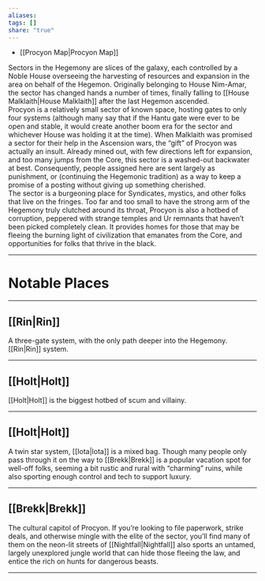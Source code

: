 ```yaml
---
aliases: 
tags: []
share: "true"
---
```


- [[Procyon Map|Procyon Map]]


Sectors in the Hegemony are slices of the galaxy, each controlled by a Noble House overseeing the harvesting of resources and expansion in the area on behalf of the Hegemon. Originally belonging to House Nim-Amar, the sector has changed hands a number of times, finally falling to [[House Malklaith|House Malklaith]] after the last Hegemon ascended.  
Procyon is a relatively small sector of known space, hosting gates to only four systems (although many say that if the Hantu gate were ever to be open and stable, it would create another boom era for the sector and whichever House was holding it at the time). When Malklaith was promised a sector for their help in the Ascension wars, the “gift” of Procyon was actually an insult. Already mined out, with few directions left for expansion, and too many jumps from the Core, this sector is a washed-out backwater at best. Consequently, people assigned here are sent largely as punishment, or (continuing the Hegemonic tradition) as a way to keep a promise of a posting without giving up something cherished.  
The sector is a burgeoning place for Syndicates, mystics, and other folks that live on the fringes. Too far and too small to have the strong arm of the Hegemony truly clutched around its throat, Procyon is also a hotbed of corruption, peppered with strange temples and Ur remnants that haven’t been picked completely clean. It provides homes for those that may be fleeing the burning light of civilization that emanates from the Core, and opportunities for folks that thrive in the black.

---

# Notable Places

---

## [[Rin|Rin]]

A three-gate system, with the only path deeper into the Hegemony. [[Rin|Rin]] system.

---

## [[Holt|Holt]]

[[Holt|Holt]] is the biggest hotbed of scum and villainy.

---

## [[Holt|Holt]]

A twin star system, [[Iota|Iota]] is a mixed bag. Though many people only pass through it on the way to [[Brekk|Brekk]] is a popular vacation spot for well-off folks, seeming a bit rustic and rural with “charming” ruins, while also sporting enough control and tech to support luxury.

---

## [[Brekk|Brekk]]

The cultural capitol of Procyon. If you’re looking to file paperwork, strike deals, and otherwise mingle with the elite of the sector, you’ll find many of them on the neon-lit streets of [[Nightfall|Nightfall]] also sports an untamed, largely unexplored jungle world that can hide those fleeing the law, and entice the rich on hunts for dangerous beasts.

---
